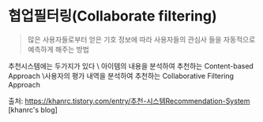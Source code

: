 협업필터링(Collaborate filtering)
===============================

>많은 사용자들로부터 얻은 기호 정보에 따라
> 사용자들의 관심사 들을 자동적으로 예측하게 해주는 방법 

추천시스템에는 두가지가 있다   \\ 아이템의 내용을 분석하여 추천하는 Content-based Approach    \\사용자의 평가 내역을 분석하여 추천하는 Collaborative Filtering Approach


















출처: https://khanrc.tistory.com/entry/추천-시스템Recommendation-System [khanrc's blog]

